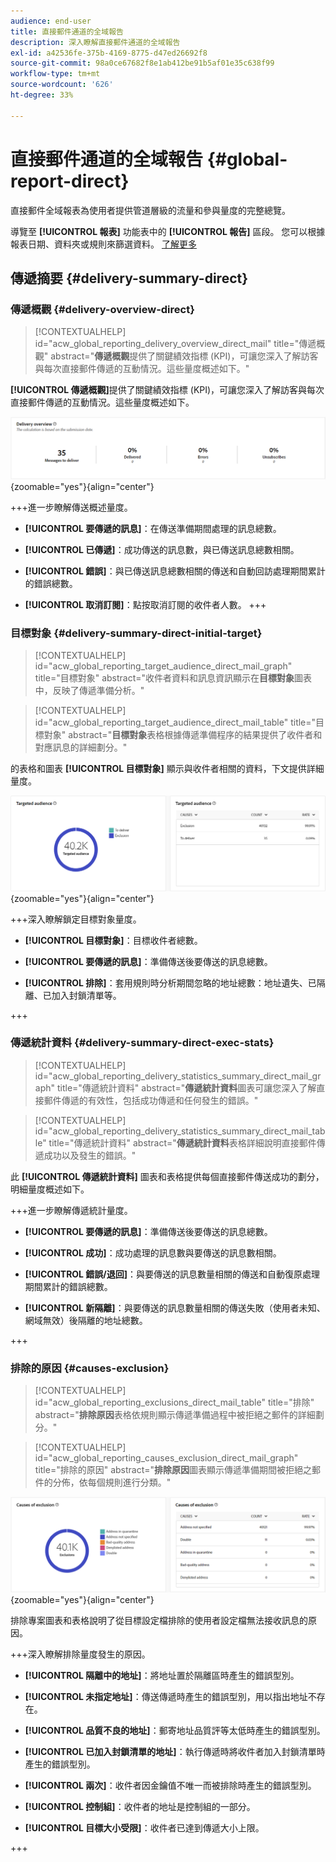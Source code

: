 ```yaml
---
audience: end-user
title: 直接郵件通道的全域報告
description: 深入瞭解直接郵件通道的全域報告
exl-id: a42536fe-375b-4169-8775-d47ed26692f8
source-git-commit: 98a0ce67682f8e1ab412be91b5af01e35c638f99
workflow-type: tm+mt
source-wordcount: '626'
ht-degree: 33%

---
```


# 直接郵件通道的全域報告 {#global-report-direct}

直接郵件全域報表為使用者提供管道層級的流量和參與量度的完整總覽。

導覽至 **[!UICONTROL 報表]** 功能表中的 **[!UICONTROL 報告]** 區段。 您可以根據報表日期、資料夾或規則來篩選資料。 [了解更多](global-reports.md)

## 傳遞摘要 {#delivery-summary-direct}

### 傳遞概觀 {#delivery-overview-direct}

>[!CONTEXTUALHELP]
>id="acw_global_reporting_delivery_overview_direct_mail"
>title="傳遞概觀"
>abstract="**傳遞概觀**&#x200B;提供了關鍵績效指標 (KPI)，可讓您深入了解訪客與每次直接郵件傳遞的互動情況。這些量度概述如下。"

**[!UICONTROL 傳遞概觀]**&#x200B;提供了關鍵績效指標 (KPI)，可讓您深入了解訪客與每次直接郵件傳遞的互動情況。這些量度概述如下。

![](assets/global_report_direct_mail_delivery_overview.png){zoomable=&quot;yes&quot;}{align="center"}

+++進一步瞭解傳送概述量度。

* **[!UICONTROL 要傳遞的訊息]**：在傳送準備期間處理的訊息總數。

* **[!UICONTROL 已傳遞]**：成功傳送的訊息數，與已傳送訊息總數相關。

* **[!UICONTROL 錯誤]**：與已傳送訊息總數相關的傳送和自動回訪處理期間累計的錯誤總數。

* **[!UICONTROL 取消訂閱]**：點按取消訂閱的收件者人數。
+++

### 目標對象 {#delivery-summary-direct-initial-target}

>[!CONTEXTUALHELP]
>id="acw_global_reporting_target_audience_direct_mail_graph"
>title="目標對象"
>abstract="收件者資料和訊息資訊顯示在&#x200B;**目標對象**&#x200B;圖表中，反映了傳遞準備分析。"

>[!CONTEXTUALHELP]
>id="acw_global_reporting_target_audience_direct_mail_table"
>title="目標對象"
>abstract="**目標對象**&#x200B;表格根據傳遞準備程序的結果提供了收件者和對應訊息的詳細劃分。"

的表格和圖表 **[!UICONTROL 目標對象]** 顯示與收件者相關的資料，下文提供詳細量度。

![](assets/global_report_direct_mail_targeted_audience.png){zoomable=&quot;yes&quot;}{align="center"}

+++深入瞭解鎖定目標對象量度。

* **[!UICONTROL 目標對象]**：目標收件者總數。

* **[!UICONTROL 要傳遞的訊息]**：準備傳送後要傳送的訊息總數。

* **[!UICONTROL 排除]**：套用規則時分析期間忽略的地址總數：地址遺失、已隔離、已加入封鎖清單等。

+++

### 傳遞統計資料 {#delivery-summary-direct-exec-stats}

>[!CONTEXTUALHELP]
>id="acw_global_reporting_delivery_statistics_summary_direct_mail_graph"
>title="傳遞統計資料"
>abstract="**傳遞統計資料**&#x200B;圖表可讓您深入了解直接郵件傳遞的有效性，包括成功傳遞和任何發生的錯誤。"

>[!CONTEXTUALHELP]
>id="acw_global_reporting_delivery_statistics_summary_direct_mail_table"
>title="傳遞統計資料"
>abstract="**傳遞統計資料**&#x200B;表格詳細說明直接郵件傳遞成功以及發生的錯誤。"

此 **[!UICONTROL 傳遞統計資料]** 圖表和表格提供每個直接郵件傳送成功的劃分，明細量度概述如下。

+++進一步瞭解傳遞統計量度。

* **[!UICONTROL 要傳遞的訊息]**：準備傳送後要傳送的訊息總數。

* **[!UICONTROL 成功]**：成功處理的訊息數與要傳送的訊息數相關。

* **[!UICONTROL 錯誤/退回]**：與要傳送的訊息數量相關的傳送和自動復原處理期間累計的錯誤總數。

* **[!UICONTROL 新隔離]**：與要傳送的訊息數量相關的傳送失敗（使用者未知、網域無效）後隔離的地址總數。

+++

### 排除的原因 {#causes-exclusion}

>[!CONTEXTUALHELP]
>id="acw_global_reporting_exclusions_direct_mail_table"
>title="排除"
>abstract="**排除原因**&#x200B;表格依規則顯示傳遞準備過程中被拒絕之郵件的詳細劃分。"

>[!CONTEXTUALHELP]
>id="acw_global_reporting_causes_exclusion_direct_mail_graph"
>title="排除的原因"
>abstract="**排除原因**&#x200B;圖表顯示傳遞準備期間被拒絕之郵件的分佈，依每個規則進行分類。"

![](assets/global_report_direct_mail_exclusions.png){zoomable=&quot;yes&quot;}{align="center"}

排除專案圖表和表格說明了從目標設定檔排除的使用者設定檔無法接收訊息的原因。

+++深入瞭解排除量度發生的原因。

* **[!UICONTROL 隔離中的地址]**：將地址置於隔離區時產生的錯誤型別。

* **[!UICONTROL 未指定地址]**：傳送傳遞時產生的錯誤型別，用以指出地址不存在。

* **[!UICONTROL 品質不良的地址]**：郵寄地址品質評等太低時產生的錯誤型別。

* **[!UICONTROL 已加入封鎖清單的地址]**：執行傳遞時將收件者加入封鎖清單時產生的錯誤型別。

* **[!UICONTROL 兩次]**：收件者因金鑰值不唯一而被排除時產生的錯誤型別。

* **[!UICONTROL 控制組]**：收件者的地址是控制組的一部分。

* **[!UICONTROL 目標大小受限]**：收件者已達到傳遞大小上限。

+++
